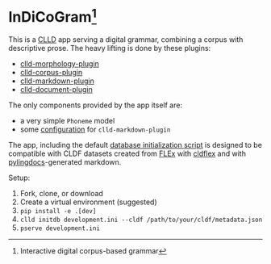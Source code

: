 # InDiCoGram[^1]
This is a [CLLD](https://clld.org/) app serving a digital grammar, combining a corpus with descriptive prose.
The heavy lifting is done by these plugins:

* [clld-morphology-plugin](https://github.com/fmatter/clld-morphology-plugin)
* [clld-corpus-plugin](https://github.com/fmatter/clld-corpus-plugin)
* [clld-markdown-plugin](https://github.com/clld/clld-markdown-plugin)
* [clld-document-plugin](https://github.com/fmatter/clld-document-plugin)

The only components provided by the app itself are:

* a very simple `Phoneme` model
* some [configuration](indicogram/__init__.py) for `clld-markdown-plugin`

The app, including the default [database initialization script](indicogram/scripts/initializedb.py) is designed to be compatible with CLDF datasets created from [FLEx](https://software.sil.org/fieldworks/) with [cldflex](https://github.com/fmatter/cldflex) and with [pylingdocs](https://pylingdocs.readthedocs.io)-generated markdown.

Setup:

1. Fork, clone, or download
2. Create a virtual environment (suggested)
3. `pip install -e .[dev]`
4. `clld initdb development.ini --cldf /path/to/your/cldf/metadata.json`
5. `pserve development.ini`


[^1]: Interactive digital corpus-based grammar